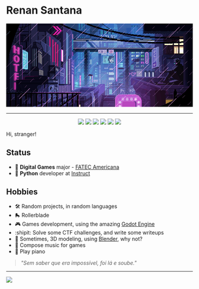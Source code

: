 # Renan Santana

![](https://github.com/Doc-McCoy/Doc-McCoy/blob/master/img/cyber.gif)

---

<p align="center">
  <a href="https://www.linkedin.com/in/renan-santana-0189b1133/"><img src="https://img.shields.io/badge/-LinkedIn-blue?style=flat&logo=Linkedin&logoColor=white"></a>
  <a href="https://renan-std.medium.com/"><img src="https://img.shields.io/badge/-Medium-03a57a?style=flat&labelColor=03a57a&logo=Medium"></a>
  <a href="https://soundcloud.com/docmccoy7"><img src="https://img.shields.io/badge/-SoundCloud-c14438?style=flat&logo=SoundCloud&logoColor=white&color=orange"></a>
  <a href="https://docmccoy.itch.io/"><img src="https://img.shields.io/badge/-Itch.io-blue?style=flat&logo=Itch.io&logoColor=white&color=blueviolet"></a>
  <a href="https://www.youtube.com/channel/UClDrazNffQE2DcPohGI2tYg"><img src="https://img.shields.io/badge/-YouTube-c14438?style=flat&logo=YouTube&logoColor=white&color=red"></a>
  <a href="https://www.artstation.com/docmccoy"><img src="https://img.shields.io/badge/-ArtStation-c14438?style=flat&logo=ArtStation&logoColor=white&color=blue"></a>
</p>

Hi, stranger!

## Status

- 👾 **Digital Games** major - [FATEC Americana](http://www.fatec.edu.br/)
- 🐍 **Python** developer at [Instruct](https://instruct.com.br/)

## Hobbies

- 🛠️ Random projects, in random languages
- 🛼 Rollerblade
- 🎮 Games development, using the amazing [Godot Engine](https://godotengine.org/)
- :shipit: Solve some CTF challenges, and write some writeups
- 🚀 Sometimes, 3D modeling, using [Blender](https://www.blender.org/), why not?
- 🎼 Compose music for games
- 🎹 Play piano

>*"Sem saber que era impossível, foi lá e soube."*

---

![](https://github.com/renanstd/renanstd/blob/master/img/rain.gif)
